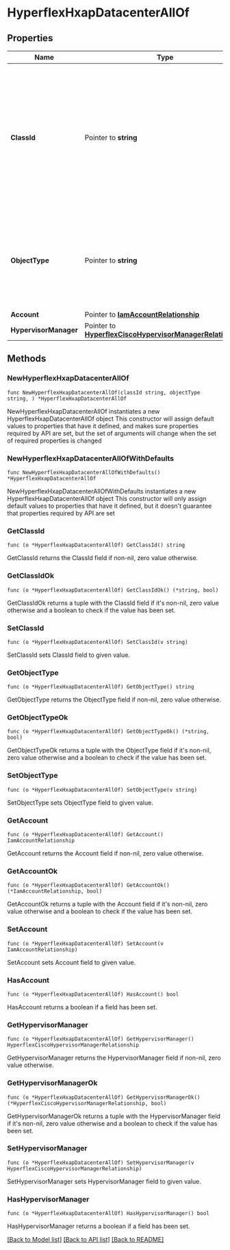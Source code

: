 # HyperflexHxapDatacenterAllOf

## Properties

Name | Type | Description | Notes
------------ | ------------- | ------------- | -------------
**ClassId** | Pointer to **string** | The fully-qualified name of the instantiated, concrete type. This property is used as a discriminator to identify the type of the payload when marshaling and unmarshaling data. | [default to "hyperflex.HxapDatacenter"]
**ObjectType** | Pointer to **string** | The fully-qualified name of the instantiated, concrete type. The value should be the same as the &#39;ClassId&#39; property. | [default to "hyperflex.HxapDatacenter"]
**Account** | Pointer to [**IamAccountRelationship**](IamAccountRelationship.md) |  | [optional] 
**HypervisorManager** | Pointer to [**HyperflexCiscoHypervisorManagerRelationship**](HyperflexCiscoHypervisorManagerRelationship.md) |  | [optional] 

## Methods

### NewHyperflexHxapDatacenterAllOf

`func NewHyperflexHxapDatacenterAllOf(classId string, objectType string, ) *HyperflexHxapDatacenterAllOf`

NewHyperflexHxapDatacenterAllOf instantiates a new HyperflexHxapDatacenterAllOf object
This constructor will assign default values to properties that have it defined,
and makes sure properties required by API are set, but the set of arguments
will change when the set of required properties is changed

### NewHyperflexHxapDatacenterAllOfWithDefaults

`func NewHyperflexHxapDatacenterAllOfWithDefaults() *HyperflexHxapDatacenterAllOf`

NewHyperflexHxapDatacenterAllOfWithDefaults instantiates a new HyperflexHxapDatacenterAllOf object
This constructor will only assign default values to properties that have it defined,
but it doesn't guarantee that properties required by API are set

### GetClassId

`func (o *HyperflexHxapDatacenterAllOf) GetClassId() string`

GetClassId returns the ClassId field if non-nil, zero value otherwise.

### GetClassIdOk

`func (o *HyperflexHxapDatacenterAllOf) GetClassIdOk() (*string, bool)`

GetClassIdOk returns a tuple with the ClassId field if it's non-nil, zero value otherwise
and a boolean to check if the value has been set.

### SetClassId

`func (o *HyperflexHxapDatacenterAllOf) SetClassId(v string)`

SetClassId sets ClassId field to given value.


### GetObjectType

`func (o *HyperflexHxapDatacenterAllOf) GetObjectType() string`

GetObjectType returns the ObjectType field if non-nil, zero value otherwise.

### GetObjectTypeOk

`func (o *HyperflexHxapDatacenterAllOf) GetObjectTypeOk() (*string, bool)`

GetObjectTypeOk returns a tuple with the ObjectType field if it's non-nil, zero value otherwise
and a boolean to check if the value has been set.

### SetObjectType

`func (o *HyperflexHxapDatacenterAllOf) SetObjectType(v string)`

SetObjectType sets ObjectType field to given value.


### GetAccount

`func (o *HyperflexHxapDatacenterAllOf) GetAccount() IamAccountRelationship`

GetAccount returns the Account field if non-nil, zero value otherwise.

### GetAccountOk

`func (o *HyperflexHxapDatacenterAllOf) GetAccountOk() (*IamAccountRelationship, bool)`

GetAccountOk returns a tuple with the Account field if it's non-nil, zero value otherwise
and a boolean to check if the value has been set.

### SetAccount

`func (o *HyperflexHxapDatacenterAllOf) SetAccount(v IamAccountRelationship)`

SetAccount sets Account field to given value.

### HasAccount

`func (o *HyperflexHxapDatacenterAllOf) HasAccount() bool`

HasAccount returns a boolean if a field has been set.

### GetHypervisorManager

`func (o *HyperflexHxapDatacenterAllOf) GetHypervisorManager() HyperflexCiscoHypervisorManagerRelationship`

GetHypervisorManager returns the HypervisorManager field if non-nil, zero value otherwise.

### GetHypervisorManagerOk

`func (o *HyperflexHxapDatacenterAllOf) GetHypervisorManagerOk() (*HyperflexCiscoHypervisorManagerRelationship, bool)`

GetHypervisorManagerOk returns a tuple with the HypervisorManager field if it's non-nil, zero value otherwise
and a boolean to check if the value has been set.

### SetHypervisorManager

`func (o *HyperflexHxapDatacenterAllOf) SetHypervisorManager(v HyperflexCiscoHypervisorManagerRelationship)`

SetHypervisorManager sets HypervisorManager field to given value.

### HasHypervisorManager

`func (o *HyperflexHxapDatacenterAllOf) HasHypervisorManager() bool`

HasHypervisorManager returns a boolean if a field has been set.


[[Back to Model list]](../README.md#documentation-for-models) [[Back to API list]](../README.md#documentation-for-api-endpoints) [[Back to README]](../README.md)


